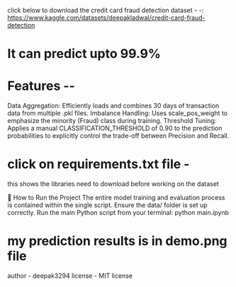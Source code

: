 click below to download the credit card fraud detection dataset - 
-: https://www.kaggle.com/datasets/deepakladwal/credit-card-fraud-detection

# It can predict upto 99.9%

# Features --
Data Aggregation: Efficiently loads and combines 30 days of transaction data from multiple .pkl files.
Imbalance Handling: Uses scale_pos_weight to emphasize the minority (Fraud) class during training.
Threshold Tuning: Applies a manual CLASSIFICATION_THRESHOLD of 0.90 to the prediction probabilities to explicitly control the trade-off between Precision and Recall.


# click on requirements.txt file - 
this shows the libraries need to download before working on the dataset


🚀 How to Run the Project
The entire model training and evaluation process is contained within the single script.
Ensure the data/ folder is set up correctly.
Run the main Python script from your terminal:
python main.ipynb

# my prediction results is in demo.png file 

author - deepak3294
license - MIT license

